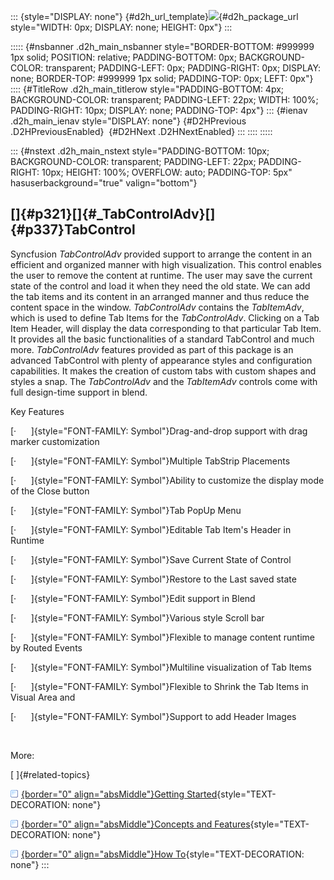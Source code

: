 ::: {style="DISPLAY: none"}
[](ms-xhelp:///?Id=d2h_url_template){#d2h_url_template}![](!package_url!){#d2h_package_url style="WIDTH: 0px; DISPLAY: none; HEIGHT: 0px"}
:::

::::: {#nsbanner .d2h_main_nsbanner style="BORDER-BOTTOM: #999999 1px solid; POSITION: relative; PADDING-BOTTOM: 0px; BACKGROUND-COLOR: transparent; PADDING-LEFT: 0px; PADDING-RIGHT: 0px; DISPLAY: none; BORDER-TOP: #999999 1px solid; PADDING-TOP: 0px; LEFT: 0px"}
:::: {#TitleRow .d2h_main_titlerow style="PADDING-BOTTOM: 4px; BACKGROUND-COLOR: transparent; PADDING-LEFT: 22px; WIDTH: 100%; PADDING-RIGHT: 10px; DISPLAY: none; PADDING-TOP: 4px"}
::: {#ienav .d2h_main_ienav style="DISPLAY: none"}
[](ms-xhelp:///?Id=61ee2760-eed4-4efd-b98c-9bc1673c57f4){#D2HPrevious .D2HPreviousEnabled}  [](ms-xhelp:///?Id=da221ce7-6a87-4384-a188-537cb9270b82){#D2HNext .D2HNextEnabled}
:::
::::
:::::

::: {#nstext .d2h_main_nstext style="PADDING-BOTTOM: 10px; BACKGROUND-COLOR: transparent; PADDING-LEFT: 22px; PADDING-RIGHT: 10px; HEIGHT: 100%; OVERFLOW: auto; PADDING-TOP: 5px" hasuserbackground="true" valign="bottom"}
## []{#p321}[]{#_TabControlAdv}[]{#p337}TabControl

Syncfusion *TabControlAdv* provided support to arrange the content in an efficient and organized manner with high visualization. This control enables the user to remove the content at runtime. The user may save the current state of the control and load it when they need the old state. We can add the tab items and its content in an arranged manner and thus reduce the content space in the window. *TabControlAdv* contains the *TabItemAdv*, which is used to define Tab Items for the *TabControlAdv*. Clicking on a Tab Item Header, will display the data corresponding to that particular Tab Item. It provides all the basic functionalities of a standard TabControl and much more. *TabControlAdv* features provided as part of this package is an advanced TabControl with plenty of appearance styles and configuration capabilities. It makes the creation of custom tabs with custom shapes and styles a snap. The *TabControlAdv* and the *TabItemAdv* controls come with full design-time support in blend.

Key Features

[·      ]{style="FONT-FAMILY: Symbol"}Drag-and-drop support with drag marker customization

[·      ]{style="FONT-FAMILY: Symbol"}Multiple TabStrip Placements

[·      ]{style="FONT-FAMILY: Symbol"}Ability to customize the display mode of the Close button

[·      ]{style="FONT-FAMILY: Symbol"}Tab PopUp Menu       

[·      ]{style="FONT-FAMILY: Symbol"}Editable Tab Item's Header in Runtime

[·      ]{style="FONT-FAMILY: Symbol"}Save Current State of Control

[·      ]{style="FONT-FAMILY: Symbol"}Restore to the Last saved state 

[·      ]{style="FONT-FAMILY: Symbol"}Edit support in Blend

[·      ]{style="FONT-FAMILY: Symbol"}Various style Scroll bar

[·      ]{style="FONT-FAMILY: Symbol"}Flexible to manage content runtime by Routed Events

[·      ]{style="FONT-FAMILY: Symbol"}Multiline visualization of Tab Items

[·      ]{style="FONT-FAMILY: Symbol"}Flexible to Shrink the Tab Items in Visual Area and

[·      ]{style="FONT-FAMILY: Symbol"}Support to add Header Images

 

More:

[ ]{#related-topics}

[![](../button.gif){border="0" align="absMiddle"}Getting Started](ms-xhelp:///?Id=da221ce7-6a87-4384-a188-537cb9270b82){style="TEXT-DECORATION: none"}

[![](../button.gif){border="0" align="absMiddle"}Concepts and Features](ms-xhelp:///?Id=978ac565-93cf-41e9-83fb-9357c4b73f56){style="TEXT-DECORATION: none"}

[![](../button.gif){border="0" align="absMiddle"}How To](ms-xhelp:///?Id=fc324a4e-86b4-4382-b131-d3cd51a6d10d){style="TEXT-DECORATION: none"}
:::

